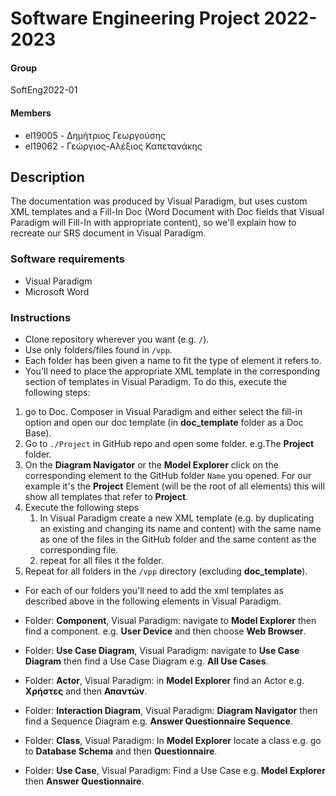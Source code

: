 # Software Engineering Project 2022-2023

#### __Group__
SoftEng2022-01
#### __Members__
* el19005 - Δημήτριος Γεωργούσης
* el19062 - Γεώργιος-Αλέξιος Καπετανάκης

## Description
The documentation was produced by Visual Paradigm, but uses custom XML
templates and a Fill-In Doc (Word Document with Doc fields that Visual
Paradigm will Fill-In with appropriate content), so we'll explain how to
recreate our SRS document in Visual Paradigm.

### Software requirements
* Visual Paradigm
* Microsoft Word

### Instructions
* Clone repository wherever you want (e.g. `/`).
* Use only folders/files found in `/vpp`.
* Each folder has been given a name to fit the type of
  element it refers to.
* You'll need to place the appropriate XML template in the
  corresponding section of templates in Visual Paradigm. To
  do this, execute the following steps:
1. go to Doc. Composer in Visual Paradigm and either select
   the fill-in option and open our doc template (in
   __doc_template__ folder as a Doc Base).
2. Go to `./Project` in GitHub repo and open some folder. e.g.The __Project__ folder.
3. On the __Diagram Navigator__ or the __Model Explorer__ click on the corresponding element to the GitHub folder `Name` you opened. For our example it's the __Project__ Element (will be the root of all elements) this will show all templates that refer to __Project__.
4. Execute the following steps
   1. In Visual Paradigm create a new XML template (e.g. by
   duplicating an existing and changing its name and content)
   with the same name as one of the files in the GitHub folder and the
   same content as the corresponding file.
   2. repeat for all files it the folder.
5. Repeat for all folders  in the `/vpp` directory (excluding
   __doc_template__).

* For each of our folders you'll need to add the xml templates
  as described above in the following elements in Visual Paradigm.

* Folder: __Component__, Visual Paradigm: navigate to __Model Explorer__ then find a component. e.g. __User Device__ and then choose __Web Browser__.
* Folder: __Use Case Diagram__, Visual Paradigm: navigate to __Use Case Diagram__ then find a Use Case Diagram e.g. __All Use Cases__.
* Folder: __Actor__, Visual Paradigm: in __Model Explorer__ find an Actor e.g. __Χρήστες__ and then __Απαντών__.
* Folder: __Interaction Diagram__, Visual Paradigm: __Diagram Navigator__ then find a Sequence Diagram e.g. __Answer Questionnaire Sequence__.
* Folder: __Class__, Visual Paradigm: In __Model Explorer__ locate a class e.g. go to __Database Schema__ and then __Questionnaire__.
* Folder: __Use Case__, Visual Paradigm: Find a Use Case e.g. __Model Explorer__ then __Answer Questionnaire__.